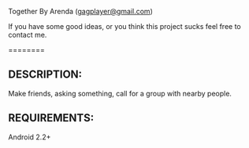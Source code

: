 Together
By Arenda (gagplayer@gmail.com)

If you have some good ideas, or you think this project sucks feel free to contact me.

========
## DESCRIPTION:
Make friends, asking something, call for a group with nearby people. 

## REQUIREMENTS:
Android 2.2+
